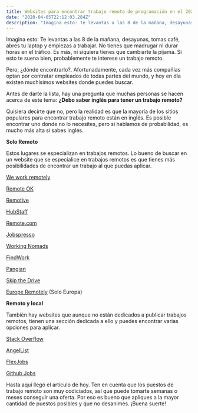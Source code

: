 ```yaml
---
title: Websites para encontrar trabajo remoto de programación en el 2020
date: "2020-04-05T22:12:03.284Z"
description: "Imagina esto: Te levantas a las 8 de la mañana, desayunas, tomas café, abres tu laptop y empiezas a trabajar. No tienes que madrugar, durar horas en el tráfico, o si quiera cambiarte la pijama..."
---
```


Imagina esto: Te levantas a las 8 de la mañana, desayunas, tomas café, abres tu laptop y empiezas a trabajar. No tienes que madrugar ni durar horas en el tráfico. Es más, ni siquiera tienes que cambiarte la pijama. Si esto te suena bien, probablemente te interese un trabajo remoto.

Pero, ¿dónde encontrarlo?. Afortunadamente, cada vez más compañías optan por contratar empleados de todas partes del mundo, y hoy en día existen muchísimos websites donde puedes buscar.

Antes de darte la lista, hay una pregunta que muchas personas se hacen acerca de este tema: **¿Debo saber inglés para tener un trabajo remoto?**

Quisiera decirte que no, pero la realidad es que la mayoría de los sitios populares para encontrar trabajo remoto están en inglés. Es posible encontrar uno donde no lo necesites, pero si hablamos de probabilidad, es mucho más alta si sabes inglés.

**Solo Remoto**

Estos lugares se especializan en trabajos remotos. Lo bueno de buscar en un website que se especialice en trabajos remotos es que tienes más posibilidades de encontrar un trabajo al que puedas aplicar.

[We work remotely](https://weworkremotely.com/categories/remote-programming-jobs)

[Remote OK](https://remoteok.io/remote-dev-jobs)

[Remotive](https://remotive.io/remote-jobs/software-dev)

[HubStaff](https://talent.hubstaff.com/)

[Remote.com](https://remote.com/remote-jobs)

[Jobspresso](https://jobspresso.co/remote-software-jobs/)

[Working Nomads](https://www.workingnomads.co/jobs?category=development)

[FindWork](https://findwork.dev/)

[Pangian](https://pangian.com/)

[Skip the Drive](https://www.skipthedrive.com/remote-software-development-jobs/)

[Europe Remotely](https://europeremotely.com/) (Solo Europa)

**Remoto y local**

También hay websites que aunque no están dedicados a publicar trabajos remotos, tienen una sección dedicada a ello y puedes encontrar varias opciones para aplicar.

[Stack Overflow](https://stackoverflow.com/jobs/remote-developer-jobs)

[AngelList](https://angel.co/remote)

[FlexJobs](https://www.ryrob.com/resources/flexjobs/)

[Github Jobs](https://jobs.github.com/positions)

Hasta aquí llegó el artículo de hoy. Ten en cuenta que los puestos de trabajo remoto son muy codiciados, así que puede tomarte semanas o meses conseguir una oferta. Por eso es bueno que apliques a la mayor cantidad de puestos posibles y que no desanimes. ¡Buena suerte!
